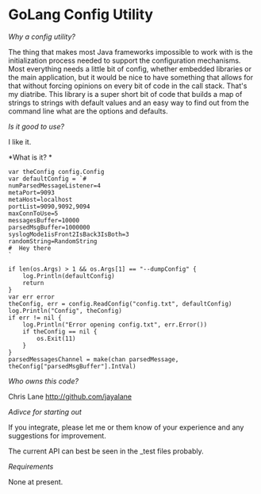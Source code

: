 
GoLang Config Utility
=====================

*Why a config utility?*

The thing that makes most Java frameworks impossible to work with is
the initialization process needed to support the configuration
mechanisms.  Most everything needs a little bit of config, whether
embedded libraries or the main application, but it would be nice to
have something that allows for that without forcing opinions on every
bit of code in the call stack.  That's my diatribe.  This library is a
super short bit of code that builds a map of strings to strings with
default values and an easy way to find out from the command line what
are the options and defaults.  


*Is it good to use?*

I like it.  

*What is it? *

```
var theConfig config.Config
var defaultConfig = `#
numParsedMessageListener=4
metaPort=9093
metaHost=localhost
portList=9090,9092,9094
maxConnToUse=5
messagesBuffer=10000
parsedMsgBuffer=1000000
syslogMode1isFront2IsBack3IsBoth=3
randomString=RandomString
#  Hey there
`

if len(os.Args) > 1 && os.Args[1] == "--dumpConfig" {
	log.Println(defaultConfig)
	return
}
var err error
theConfig, err = config.ReadConfig("config.txt", defaultConfig)
log.Println("Config", theConfig)
if err != nil {
	log.Println("Error opening config.txt", err.Error())
	if theConfig == nil {
		os.Exit(11)
	}
}
parsedMessagesChannel = make(chan parsedMessage, theConfig["parsedMsgBuffer"].IntVal)

```

*Who owns this code?*

Chris Lane http://github.com/jayalane

*Adivce for starting out*

If you integrate, please let me or them know of your experience and
any suggestions for improvement.

The current API can best be seen in the _test files probably.  

*Requirements*

None at present.  
